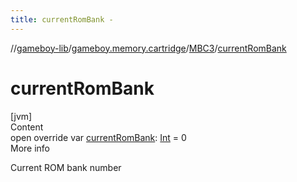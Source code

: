 ```yaml
---
title: currentRomBank -
---
```

//[gameboy-lib](../../index.md)/[gameboy.memory.cartridge](../index.md)/[MBC3](index.md)/[currentRomBank](current-rom-bank.md)



# currentRomBank  
[jvm]  
Content  
open override var [currentRomBank](current-rom-bank.md): [Int](https://kotlinlang.org/api/latest/jvm/stdlib/kotlin/-int/index.html) = 0  
More info  


Current ROM bank number

  



